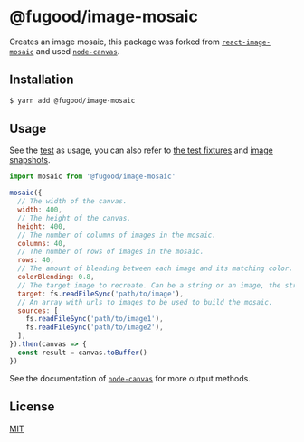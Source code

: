 # @fugood/image-mosaic

Creates an image mosaic,
this package was forked from [`react-image-mosaic`](https://github.com/thejsn/react-image-mosaic) and used [`node-canvas`](https://github.com/Automattic/node-canvas).

## Installation

```bash
$ yarn add @fugood/image-mosaic
```

## Usage

See the [test](src/__tests__/index.spec.js) as usage, you can also refer to [the test fixtures](src/__tests__/) and [image snapshots](src/__tests__/__image_snapshots__).

```js
import mosaic from '@fugood/image-mosaic'

mosaic({
  // The width of the canvas.
  width: 400,
  // The height of the canvas.
  height: 400,
  // The number of columns of images in the mosaic.
  columns: 40,
  // The number of rows of images in the mosaic.
  rows: 40,
  // The amount of blending between each image and its matching color. A number between 0 and 1.
  colorBlending: 0.8,
  // The target image to recreate. Can be a string or an image, the string is assumed to be a url to an image. Expected file buffer.
  target: fs.readFileSync('path/to/image'),
  // An array with urls to images to be used to build the mosaic.
  sources: [
    fs.readFileSync('path/to/image1'),
    fs.readFileSync('path/to/image2'),
  ],
}).then(canvas => {
  const result = canvas.toBuffer()
})
```

See the documentation of [`node-canvas`](https://github.com/Automattic/node-canvas#canvaspngstreamoptions) for more output methods.

## License

[MIT](LICENSE.md)

